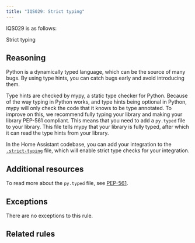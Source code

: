 ```yaml
---
title: "IQS029: Strict typing"
---
```


IQS029 is as follows:

Strict typing

## Reasoning

Python is a dynamically typed language, which can be the source of many bugs.
By using type hints, you can catch bugs early and avoid introducing them.

Type hints are checked by mypy, a static type checker for Python.
Because of the way typing in Python works, and type hints being optional in Python, mypy will only check the code that it knows to be type annotated.
To improve on this, we recommend fully typing your library and making your library PEP-561 compliant.
This means that you need to add a `py.typed` file to your library.
This file tells mypy that your library is fully typed, after which it can read the type hints from your library.

In the Home Assistant codebase, you can add your integration to the [`.strict-typing`](https://github.com/home-assistant/core/blob/dev/.strict-typing) file, which will enable strict type checks for your integration.

## Additional resources

To read more about the `py.typed` file, see [PEP-561](https://peps.python.org/pep-0561/).

## Exceptions

There are no exceptions to this rule.

## Related rules

